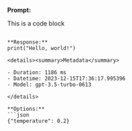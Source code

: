 **Prompt:**

This is a code block

```

**Response:**
print("Hello, world!")

<details><summary>Metadata</summary>

- Duration: 1186 ms
- Datetime: 2023-12-15T17:36:17.995396
- Model: gpt-3.5-turbo-0613

</details>

**Options:**
```json
{"temperature": 0.2}
```

